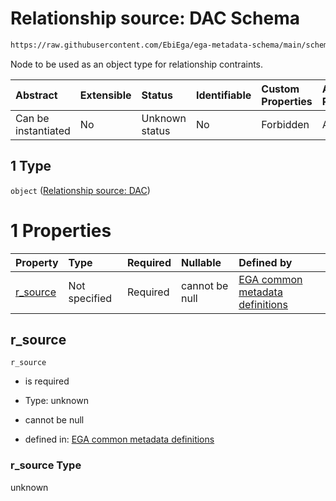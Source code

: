 # Relationship source: DAC Schema

```txt
https://raw.githubusercontent.com/EbiEga/ega-metadata-schema/main/schemas/EGA.policy.json#/properties/policy_relationships/items/allOf/1/anyOf/0/allOf/1/anyOf/1
```

Node to be used as an object type for relationship contraints.

| Abstract            | Extensible | Status         | Identifiable | Custom Properties | Additional Properties | Access Restrictions | Defined In                                                                   |
| :------------------ | :--------- | :------------- | :----------- | :---------------- | :-------------------- | :------------------ | :--------------------------------------------------------------------------- |
| Can be instantiated | No         | Unknown status | No           | Forbidden         | Allowed               | none                | [EGA.policy.json\*](../../../schemas/EGA.policy.json "open original schema") |

## 1 Type

`object` ([Relationship source: DAC](ega-12-definitions-relationship-source-dac.md))

# 1 Properties

| Property               | Type          | Required | Nullable       | Defined by                                                                                                                                                                                                                                                 |
| :--------------------- | :------------ | :------- | :------------- | :--------------------------------------------------------------------------------------------------------------------------------------------------------------------------------------------------------------------------------------------------------- |
| [r\_source](#r_source) | Not specified | Required | cannot be null | [EGA common metadata definitions](ega-12-definitions-relationship-source-dac-properties-r_source.md "https://raw.githubusercontent.com/EbiEga/ega-metadata-schema/main/schemas/EGA.common-definitions.json#/definitions/r-source-DAC/properties/r_source") |

## r\_source



`r_source`

*   is required

*   Type: unknown

*   cannot be null

*   defined in: [EGA common metadata definitions](ega-12-definitions-relationship-source-dac-properties-r_source.md "https://raw.githubusercontent.com/EbiEga/ega-metadata-schema/main/schemas/EGA.common-definitions.json#/definitions/r-source-DAC/properties/r_source")

### r\_source Type

unknown
